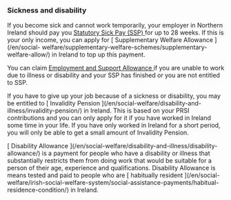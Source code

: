 ###  Sickness and disability

If you become sick and cannot work temporarily, your employer in Northern
Ireland should pay you [ Statutory Sick Pay (SSP)
](https://www.gov.uk/statutory-sick-pay) for up to 28 weeks. If this is your
only income, you can apply for [ Supplementary Welfare Allowance ](/en/social-
welfare/supplementary-welfare-schemes/supplementary-welfare-allow/) in Ireland
to top up this payment.

You can claim [ Employment and Support Allowance
](https://www.gov.uk/employment-support-allowance) if you are unable to work
due to illness or disability and your SSP has finished or you are not entitled
to SSP.

If you have to give up your job because of a sickness or disability, you may
be entitled to [ Invalidity Pension ](/en/social-welfare/disability-and-
illness/invalidity-pension/) in Ireland. This is based on your PRSI
contributions and you can only apply for it if you have worked in Ireland some
time in your life. If you have only worked in Ireland for a short period, you
will only be able to get a small amount of Invalidity Pension.

[ Disability Allowance ](/en/social-welfare/disability-and-illness/disability-
allowance/) is a payment for people who have a disability or illness that
substantially restricts them from doing work that would be suitable for a
person of their age, experience and qualifications. Disability Allowance is
means tested and paid to people who are [ habitually resident ](/en/social-
welfare/irish-social-welfare-system/social-assistance-payments/habitual-
residence-condition/) in Ireland.
